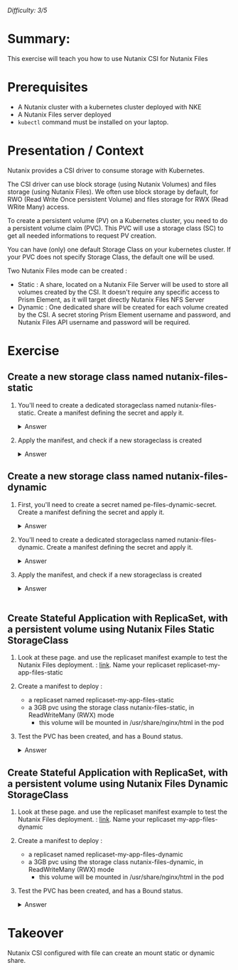 _Difficulty: 3/5_

# Summary:

This exercise will teach you how to use Nutanix CSI for Nutanix Files

# Prerequisites

- A Nutanix cluster with a kubernetes cluster deployed with NKE
- A Nutanix Files server deployed
- `kubectl` command must be installed on your laptop.

# Presentation / Context

Nutanix provides a CSI driver to consume storage with Kubernetes.

The CSI driver can use block storage (using Nutanix Volumes) and files storage (using Nutanix Files). We often use block storage by default, for RWO (Read Write Once persistent Volume) and files storage for RWX (Read WRite Many) access.

To create a persistent volume (PV) on a Kubernetes cluster, you need to do a persistent volume claim (PVC). This PVC will use a storage class (SC) to get all needed informations to request PV creation.

You can have (only) one default Storage Class on your kubernetes cluster. If your PVC does not specify Storage Class, the default one will be used.

Two Nutanix Files mode can be created :

- Static : A share, located on a Nutanix File Server will be used to store all volumes created by the CSI. It doesn't require any specific access to Prism Element, as it will target directly Nutanix Files NFS Server
- Dynamic : One dedicated share will be created for each volume created by the CSI. A secret storing Prism Element username and password, and Nutanix Files API username and password will be required.

# Exercise

## Create a new storage class named nutanix-files-static

1. You'll need to create a dedicated storageclass named nutanix-files-static. Create a manifest defining the secret and apply it.
   <details>
   <summary>Answer</summary>

   > 1. Create a manifest to deploy :<br>
        Manifest file : ./manifests/01.yaml
   >    ```yaml
   >    ---
   >    kind: StorageClass
   >    apiVersion: storage.k8s.io/v1
   >    metadata:
   >      name: nutanix-files-static
   >      annotations:
   >        storageclass.kubernetes.io/is-default-class: "false"
   >    provisioner: csi.nutanix.com
   >    parameters:
   >      nfsServer: <your file server>
   >      nfsPath: /<your share name>
   >      storageType: NutanixFiles
   >    reclaimPolicy: Delete
   >    volumeBindingMode: Immediate
   >    ```

2. Apply the manifest, and check if a new storageclass is created
   <details>
   <summary>Answer</summary>
    
   > 1. Launch command `kubectl apply -f <your manifest file>`
   > 1. Then launch command `kubectl get storageclass`<br>You should have this output :
   >    ```
   >    NAME                             PROVISIONER       RECLAIMPOLICY   VOLUMEBINDINGMODE   ALLOWVOLUMEEXPANSION   AGE
   >    default-storageclass (default)   csi.nutanix.com   Delete          Immediate           true                   6d
   >    nutanix-files-static             csi.nutanix.com   Delete          Immediate           false                  2m6s
   >    ```

## Create a new storage class named nutanix-files-dynamic

1. First, you'll need to create a secret named pe-files-dynamic-secret. Create a manifest defining the secret and apply it.
   <details>
   <summary>Answer</summary>

   > 1. Create a manifest to deploy :<br>
        Manifest file : ./manifests/02.yaml
   >    ```yaml
   >    ---
   >    apiVersion: v1
   >    kind: Secret
   >    metadata:
   >      name: pe-files-dynamic-secret
   >      namespace: kube-system
   >    stringData:
   >      # Provide Nutanix Prism Element credentials which is a default UI credential separated by colon in "key:".
   >      # Provide Nutanix File Server credentials which is a REST API user created on File server UI separated by colon in "files-key:".
   >      key: "<PE IP or FQDN>:9440:<PE username>:<PE password>"
   >      files-key: "<your-file-server>:<file-server rest api user>:<fileserver rest api password>"
   >    ```

2. You'll need to create a dedicated storageclass named nutanix-files-dynamic. Create a manifest defining the secret and apply it.
   <details>
   <summary>Answer</summary>

   > 1. Create a manifest to deploy :<br>
        Manifest file : ./manifests/03.yaml
   >    ```yaml
   >    ---
   >    apiVersion: storage.k8s.io/v1
   >    kind: StorageClass
   >    metadata:
   >      name: nutanix-files-dynamic
   >    parameters:
   >      csi.storage.k8s.io/node-publish-secret-name: pe-files-dynamic-secret
   >      csi.storage.k8s.io/node-publish-secret-namespace: kube-system
   >      csi.storage.k8s.io/controller-expand-secret-name: pe-files-dynamic-secret
   >      csi.storage.k8s.io/controller-expand-secret-namespace: kube-system
   >      csi.storage.k8s.io/provisioner-secret-name: pe-files-dynamic-secret
   >      csi.storage.k8s.io/provisioner-secret-namespace: kube-system
   >      storageType: NutanixFiles
   >      squashType: root-squash
   >      nfsServerName: <your file server>
   >      dynamicProv: ENABLED
   >    provisioner: csi.nutanix.com
   >    reclaimPolicy: Delete
   >    volumeBindingMode: Immediate
   >    allowVolumeExpansion: true
   >    ```

3. Apply the manifest, and check if a new storageclass is created
   <details>
   <summary>Answer</summary>
    
   > 1. Launch command `kubectl apply -f <your manifest file>`
   > 1. Then launch command `kubectl get storageclass`<br>You shloud have this output :
   >    ```
   >    NAME                             PROVISIONER       RECLAIMPOLICY   VOLUMEBINDINGMODE   ALLOWVOLUMEEXPANSION   AGE
   >    default-storageclass (default)   csi.nutanix.com   Delete          Immediate           true                   6d
   >    nutanix-files-dynamic            csi.nutanix.com   Delete          Immediate           true                   2s
   >    nutanix-files-static             csi.nutanix.com   Delete          Immediate           false                  3m3s
   >    ```

   </details><br>

## Create Stateful Application with ReplicaSet, with a persistent volume using Nutanix Files Static StorageClass

1. Look at these page. and use the replicaset manifest example to test the Nutanix Files deployment. : [link](https://portal.nutanix.com/page/documents/details?targetId=CSI-Volume-Driver-v2_6:csi-csi-plugin-deploy-pvc-files-replicaset-t.html). Name your replicaset replicaset-my-app-files-static
1. Create a manifest to deploy :

   - a replicaset named replicaset-my-app-files-static
   - a 3GB pvc using the storage class nutanix-files-static, in ReadWriteMany (RWX) mode
     - this volume will be mounted in /usr/share/nginx/html in the pod

1. Test the PVC has been created, and has a Bound status.
   <details>
   <summary>Answer</summary>

   > 1. Create a manifest to deploy :<br>
        Manifest file : ./manifests/04.yaml
   >    ```yaml
   >    ---
   >    apiVersion: v1
   >    kind: PersistentVolumeClaim
   >    metadata:
   >      name: pvc-my-app-files-static
   >      labels:
   >        app: my-app-files-static
   >    spec:
   >      storageClassName: nutanix-files-static
   >      accessModes:
   >        - ReadWriteMany
   >      resources:
   >        requests:
   >          storage: 3Gi
   >    ---
   >    apiVersion: apps/v1
   >    kind: ReplicaSet
   >    metadata:
   >      name: replicaset-my-app-files-static
   >      labels:
   >        app: my-app-files-static
   >    spec:
   >      replicas: 5
   >      selector:
   >        matchLabels:
   >          app: my-app-files-static
   >      template:
   >        metadata:
   >          labels:
   >            app: my-app-files-static
   >        spec:
   >          volumes:
   >            - name: pv-my-app-files-static
   >              persistentVolumeClaim:
   >                claimName: pvc-my-app-files-static
   >          containers:
   >            - name: my-app-files-static
   >              image: public.ecr.aws/docker/library/nginx:stable
   >              ports:
   >                - containerPort: 80
   >                  name: "http-server"
   >              volumeMounts:
   >                - mountPath: "/usr/share/nginx/html"
   >                  name: pv-my-app-files-static
   >    ```
   > 2. Launch command `kubectl apply -f <your manifest file>`
   > 3. Test the PVC is in bound mode `kubectl get pvc`
   >    ```
   >    NAME                       STATUS   VOLUME                                     CAPACITY   ACCESS MODES   STORAGECLASS           AGE
   >    pvc-my-app-files-static    Bound    pvc-75a2b351-81a6-4fc7-a24c-a44e03fe8607   3Gi        RWX            nutanix-files-static   6m30s
   >    ```

## Create Stateful Application with ReplicaSet, with a persistent volume using Nutanix Files Dynamic StorageClass

1. Look at these page. and use the replicaset manifest example to test the Nutanix Files deployment. : [link](https://portal.nutanix.com/page/documents/details?targetId=CSI-Volume-Driver-v2_6:csi-csi-plugin-deploy-pvc-files-replicaset-t.html). Name your replicaset my-app-files-dynamic
1. Create a manifest to deploy :

   - a replicaset named replicaset-my-app-files-dynamic
   - a 3GB pvc using the storage class nutanix-files-dynamic, in ReadWriteMany (RWX) mode
     - this volume will be mounted in /usr/share/nginx/html in the pod

1. Test the PVC has been created, and has a Bound status.
   <details>
   <summary>Answer</summary>

   > 1. Create a manifest to deploy :<br>
        Manifest file : ./manifests/05.yaml
   >    ```yaml
   >    ---
   >    apiVersion: v1
   >    kind: PersistentVolumeClaim
   >    metadata:
   >      name: pvc-my-app-files-dynamic
   >      labels:
   >        app: my-app-files-dynamic
   >    spec:
   >      storageClassName: nutanix-files-dynamic
   >      accessModes:
   >        - ReadWriteMany
   >      resources:
   >        requests:
   >          storage: 3Gi
   >    ---
   >    apiVersion: apps/v1
   >    kind: ReplicaSet
   >    metadata:
   >      name: my-app-files-dynamic-replicaset-on-nutanix-files-dynamic
   >      labels:
   >        app: my-app-files-dynamic
   >    spec:
   >      replicas: 5
   >      selector:
   >        matchLabels:
   >          app: my-app-files-dynamic
   >      template:
   >        metadata:
   >          labels:
   >            app: my-app-files-dynamic
   >        spec:
   >          volumes:
   >            - name: pv-my-app-files-dynamic
   >              persistentVolumeClaim:
   >                claimName: pvc-my-app-files-dynamic
   >          containers:
   >            - name: my-app-files-dynamic
   >              image: public.ecr.aws/docker/library/nginx:stable
   >              ports:
   >                - containerPort: 80
   >                  name: "http-server"
   >              volumeMounts:
   >                - mountPath: "/usr/share/nginx/html"
   >                  name: pv-my-app-files-dynamic
   >    ```
   > 2. Launch command `kubectl apply -f <your manifest file>`
   > 3. Test the PVC is in bound mode `kubectl get pvc`
   >    ```
   >    NAME                        STATUS   VOLUME                                     CAPACITY   ACCESS MODES   STORAGECLASS            AGE
   >    pvc-my-app-files-dynamic    Bound    pvc-ec98ee67-5454-4a7f-b9ab-2e0d92f40d89   3Gi        RWX            nutanix-files-dynamic   44s
   >    pvc-my-app-files-static     Bound    pvc-75a2b351-81a6-4fc7-a24c-a44e03fe8607   3Gi        RWX            nutanix-files-static    13m
   >    ```
   > 4. Under the Prism Central interface, the task list should show a couple of export task that as been triggered by the Nutanix CSI Files, when using Dynamic Provisionning mode.
   > 5. In the main menu, select `Files` / `File Server`/ Click on the configured file server`<br>![Image 1](images/1.png?raw=true)
   > 6. On the `Shares` Tab, you should see a newly created share named `pvc-...`<br>![Image 2](images/2.png?raw=true)

# Takeover

Nutanix CSI configured with file can create an mount static or dynamic share.
